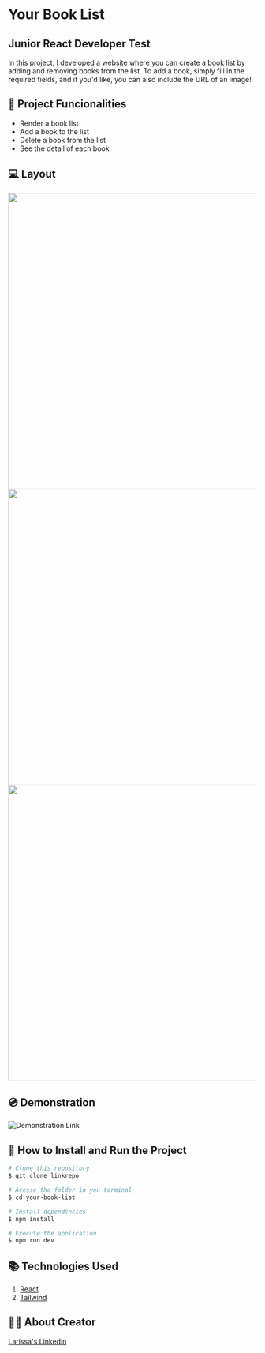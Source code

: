 # Your Book List

## Junior React Developer Test

In this project, I developed a website where you can create a book list by adding and removing books from the list.
To add a book, simply fill in the required fields, and if you'd like, you can also include the URL of an image!


## 📱 Project Funcionalities
* Render a book list
* Add a book to the list
* Delete a book from the list
* See the detail of each book

## 💻 Layout
<div class="fex">
<img src="./public/homePage.png" width="600"  />
<img src="./public/addNewBook.png" width="600"  />
<img src="./public/bookAdded.png" width="600"  />
</div>

## 💿 Demonstration
![Demonstration Link](https://your-book-list-LATerada.surge.sh)

## 📝 How to Install and Run the Project
```bash
# Clone this repository
$ git clone linkrepo

# Acesse the folder in you terminal
$ cd your-book-list

# Install dependêncies
$ npm install

# Execute the application
$ npm run dev
```

## 📚 Technologies Used
1. [React](https://pt-br.reactjs.org/)
2. [Tailwind](https://tailwindcss.com/)


##  🙋‍♀️ About Creator
[Larissa's Linkedin](https://www.linkedin.com/in/larissa-terada/)
